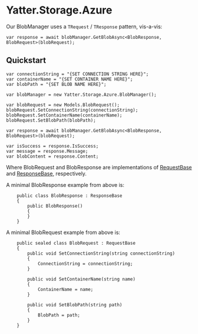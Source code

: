 # Yatter.Storage.Azure

Our BlobManager uses a ```TRequest``` / ```TResponse``` pattern, vis-a-vis:

```
var response = await blobManager.GetBlobAsync<BlobResponse, BlobRequest>(blobRequest);
```

## Quickstart

```
var connectionString = "{SET CONNECTION STRING HERE}";
var containerName = "{SET CONTAINER NAME HERE}";
var blobPath = "{SET BLOB NAME HERE}";

var blobManager = new Yatter.Storage.Azure.BlobManager();

var blobRequest = new Models.BlobRequest();
blobRequest.SetConnectionString(connectionString);
blobRequest.SetContainerName(containerName);
blobRequest.SetBlobPath(blobPath);

var response = await blobManager.GetBlobAsync<BlobResponse, BlobRequest>(blobRequest);

var isSuccess = response.IsSuccess;
var message = response.Message;
var blobContent = response.Content;
```

Where BlobRequest and BlobResponse are implementations of [RequestBase](https://github.com/HarrisonOfTheNorth/Yatter.Storage.Azure/blob/main/Yatter.Storage.Azure/RequestBase.cs) and [ResponseBase](https://github.com/HarrisonOfTheNorth/Yatter.Storage.Azure/blob/main/Yatter.Storage.Azure/ResponseBase.cs), respectively.

A minimal BlobResponse example from above is:

```
    public class BlobResponse : ResponseBase
    {
        public BlobResponse()
        {
        }
    }
```

A minimal BlobRequest example from above is:

```
    public sealed class BlobRequest : RequestBase
    {
        public void SetConnectionString(string connectionString)
        {
            ConnectionString = connectionString;
        }

        public void SetContainerName(string name)
        {
            ContainerName = name;
        }

        public void SetBlobPath(string path)
        {
            BlobPath = path;
        }
    }
```

